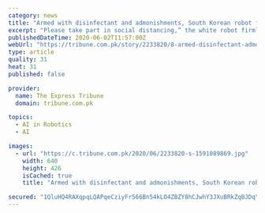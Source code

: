 ```yaml
---
category: news
title: "Armed with disinfectant and admonishments, South Korean robot fights coronavirus spread"
excerpt: "Please take part in social distancing,” the white robot firmly but politely reminds three SK Telecom employees who stand chatting nearby. Corporate Korea has long been used robotics for tasks including manufacturing and cleaning,"
publishedDateTime: 2020-06-02T11:57:00Z
webUrl: "https://tribune.com.pk/story/2233820/8-armed-disinfectant-admonishments-south-korean-robot-fights-coronavirus-spread/"
type: article
quality: 31
heat: 31
published: false

provider:
  name: The Express Tribune
  domain: tribune.com.pk

topics:
  - AI in Robotics
  - AI

images:
  - url: "https://c.tribune.com.pk/2020/06/2233820-s-1591089869.jpg"
    width: 640
    height: 426
    isCached: true
    title: "Armed with disinfectant and admonishments, South Korean robot fights coronavirus spread"

secured: "1QluHQ4RAXqpqLQAPqeCziyFr566Bn54kLO4ZBZY8hCJwhY3JXuBRkZqBJDqYCIFUiXBengTVeg0UZkRHsy4lBUEGnkWTllg+PY/KRNTHLJGNPx+RMYDqOFar2LAGLIdEnm/n9WTYwQlBxS9npZ0UWjgfqQXLOMpZeyQFWhnGFjl7jMMhC5ILyqUATWtIrmPpt9tnjCrBcR28voc9UL57xBCteeTKrxplfzg/xZd7xTieLmZ1gK5HJhM0zl/vxfywYf1mgnDVewCTtXqi4/pXkbGiNj2SEUzRt6V85n5w38ztX0PNTxEIwfM0LRKFabD;xPKGS8vt9+VIRwlyfYzPQA=="
---
```


